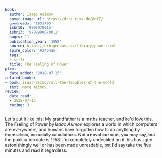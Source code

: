```yaml
---
book:
  author: Isaac Asimov
  cover_image_url: https://drop.rixx.de/8qYT/
  goodreads: '1931795'
  isbn10: '9998070015'
  isbn13: '9789998070011'
  pages: 11
  publication_year: '1958'
  source: https://urbigenous.net/library/power.html
  spine_color: '#3464ab'
  tags:
  - scifi
  title: The Feeling of Power
plan:
  date_added: '2018-07-15'
related_books:
- book: isaac-asimov/all-the-troubles-of-the-world
  text: More Asimov.
review:
  date_read:
  - 2018-07-15
  rating: 3
---
```


Let's put it like this: My grandfather is a maths teacher, and he'd love this. The Feeling of Power by *Isaac Asimov*
explores a world in which computers are everywhere, and humans have forgotten how to do anything by themselves,
especially calculations. Not a novel concept, you may say, but the publication date is 1958. I'm completely undecided on
if this has aged astonishingly well or has been made unreadable, but I'd say take the five minutes and read it
regardless.
